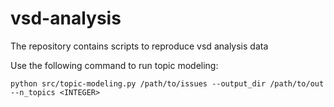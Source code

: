 # vsd-analysis
The repository contains scripts to reproduce vsd analysis data

Use the following command to run topic modeling:

`python src/topic-modeling.py /path/to/issues --output_dir /path/to/out --n_topics <INTEGER>`